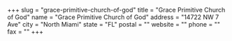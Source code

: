 +++
slug = "grace-primitive-church-of-god"
title = "Grace Primitive Church of God"
name = "Grace Primitive Church of God"
address = "14722 NW 7 Ave"
city = "North Miami"
state = "FL"
postal = ""
website = ""
phone = ""
fax = ""
+++
